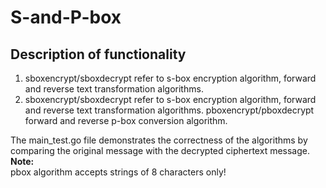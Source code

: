 # S-and-P-box
## Description of functionality
<ol>
  <li>sboxencrypt/sboxdecrypt refer to s-box encryption algorithm, forward and reverse text transformation algorithms.</li>
  <li>sboxencrypt/sboxdecrypt refer to s-box encryption algorithm, forward and reverse text transformation algorithms.
pboxencrypt/pboxdecrypt forward and reverse p-box conversion algorithm.</li>
</ol>
The main_test.go file demonstrates the correctness of the algorithms by comparing the original message with the decrypted ciphertext message.<br>
<b>Note:</b><br> pbox algorithm accepts strings of 8 characters only!
